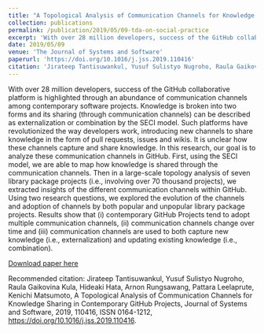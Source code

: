 ```yaml
---
title: "A Topological Analysis of Communication Channels for Knowledge Sharing in Contemporary GitHub Projects"
collection: publications
permalink: /publication/2019/05/09-tda-on-social-practice
excerpt: 'With over 28 million developers, success of the GitHub collaborative platform is highlighted through an abundance of communication channels among contemporary software projects. Knowledge is broken into two forms and its sharing (through communication channels) can be described as externalization or combination by the SECI model. Such platforms have revolutionized the way developers work, introducing new channels to share knowledge in the form of pull requests, issues and wikis. It is unclear how these channels capture and share knowledge. In this research, our goal is to analyze these communication channels in GitHub. First, using the SECI model, we are able to map how knowledge is shared through the communication channels. Then in a large-scale topology analysis of seven library package projects (i.e., involving over 70 thousand projects), we extracted insights of the different communication channels within GitHub. Using two research questions, we explored the evolution of the channels and adoption of channels by both popular and unpopular library package projects. Results show that (i) contemporary GitHub Projects tend to adopt multiple communication channels, (ii) communication channels change over time and (iii) communication channels are used to both capture new knowledge (i.e., externalization) and updating existing knowledge (i.e., combination).'
date: 2019/05/09
venue: 'The Journal of Systems and Software'
paperurl: 'https://doi.org/10.1016/j.jss.2019.110416'
citation: 'Jirateep Tantisuwankul, Yusuf Sulistyo Nugroho, Raula Gaikovina Kula, Hideaki Hata, Arnon Rungsawang, Pattara Leelaprute, Kenichi Matsumoto, A Topological Analysis of Communication Channels for Knowledge Sharing in Contemporary GitHub Projects, Journal of Systems and Software, 2019, 110416, ISSN 0164-1212, https://doi.org/10.1016/j.jss.2019.110416.'
---
```

With over 28 million developers, success of the GitHub collaborative platform is highlighted through an abundance of communication channels among contemporary software projects. Knowledge is broken into two forms and its sharing (through communication channels) can be described as externalization or combination by the SECI model. Such platforms have revolutionized the way developers work, introducing new channels to share knowledge in the form of pull requests, issues and wikis. It is unclear how these channels capture and share knowledge. In this research, our goal is to analyze these communication channels in GitHub. First, using the SECI model, we are able to map how knowledge is shared through the communication channels. Then in a large-scale topology analysis of seven library package projects (i.e., involving over 70 thousand projects), we extracted insights of the different communication channels within GitHub. Using two research questions, we explored the evolution of the channels and adoption of channels by both popular and unpopular library package projects. Results show that (i) contemporary GitHub Projects tend to adopt multiple communication channels, (ii) communication channels change over time and (iii) communication channels are used to both capture new knowledge (i.e., externalization) and updating existing knowledge (i.e., combination).

[Download paper here](https://doi.org/10.1016/j.jss.2019.110416)

Recommended citation: Jirateep Tantisuwankul, Yusuf Sulistyo Nugroho, Raula Gaikovina Kula, Hideaki Hata, Arnon Rungsawang, Pattara Leelaprute, Kenichi Matsumoto, A Topological Analysis of Communication Channels for Knowledge Sharing in Contemporary GitHub Projects, Journal of Systems and Software, 2019, 110416, ISSN 0164-1212, https://doi.org/10.1016/j.jss.2019.110416.